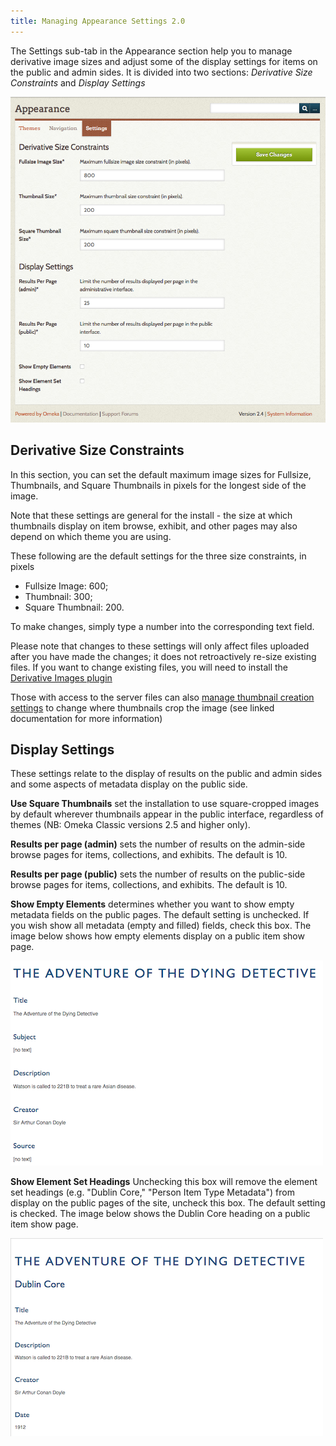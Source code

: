 ```yaml
---
title: Managing Appearance Settings 2.0
---
```


The Settings sub-tab in the Appearance section help you to manage derivative image sizes and adjust some of the display settings for items on the public and admin sides. It is divided into two sections: *Derivative Size Constraints* and *Display Settings*

![All appearance settings, screen cap.](/doc_files/appearSettings.png)

Derivative Size Constraints
----------------------------------------------------------------
In this section, you can set the default maximum image sizes for Fullsize, Thumbnails, and Square Thumbnails in pixels for the longest side of the image. 

Note that these settings are general for the install - the size at which thumbnails display on item browse, exhibit, and other pages may also depend on which theme you are using.

These following are the default settings for the three size constraints, in pixels

-   Fullsize Image: 600;
-   Thumbnail: 300;
-   Square Thumbnail: 200.

To make changes, simply type a number into the corresponding text field.

Please note that changes to these settings will only affect files uploaded after you have made the changes; it does not retroactively re-size existing files. If you want to change existing files, you will need to install the [Derivative Images plugin](../../Plugins/DerivativeImages)

Those with access to the server files can also [manage thumbnail creation settings](../../Technical/ConfiguringThumbnailCreation) to change where thumbnails crop the image (see linked documentation for more information)

Display Settings
----------------------------------------------------------------
These settings relate to the display of results on the public and admin sides and some aspects of metadata display on the public side. 

**Use Square Thumbnails** set the installation to use square-cropped images by default wherever thumbnails appear in the public interface, regardless of themes (NB: Omeka Classic versions 2.5 and higher only).

**Results per page (admin)** sets the number of results on the admin-side browse pages for items, collections, and exhibits. The default is 10.

**Results per page (public)** sets the number of results on the public-side browse pages for items, collections, and exhibits. The default is 10.

**Show Empty Elements** determines whether you want to show empty metadata fields on the public pages. The default setting is unchecked. If you wish show all metadata (empty and filled) fields, check this box. The image below shows how empty elements display on a public item show page.

![Item show page with empty elements displayed. Each empty element has “no text” where the input would be](/doc_files/showEmptyElm.png)

**Show Element Set Headings** Unchecking this box will remove the element set headings (e.g. "Dublin Core," "Person Item Type Metadata") from display on the public pages of the site, uncheck this box. The default setting is checked. The image below shows the Dublin Core heading on a public item show page.

![Item show page with heading Dublin Core above item title](/doc_files/showElmSet.png)
